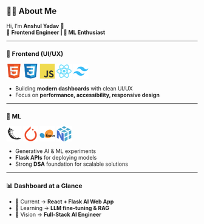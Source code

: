## 🧑‍💻 About Me  

Hi, I’m **Anshul Yadav** 👋  
🚀 **Frontend Engineer | 🤖 ML Enthusiast**

---

### 🎨 Frontend (UI/UX)

<p align="left">
  <img src="https://raw.githubusercontent.com/devicons/devicon/master/icons/html5/html5-original.svg" alt="HTML5" width="40px"/>
  <img src="https://raw.githubusercontent.com/devicons/devicon/master/icons/css3/css3-original.svg" alt="CSS3" width="40px"/>
  <img src="https://raw.githubusercontent.com/devicons/devicon/master/icons/javascript/javascript-original.svg" alt="JavaScript" width="40px"/>
  <img src="https://raw.githubusercontent.com/devicons/devicon/master/icons/react/react-original.svg" alt="React" width="40px"/>
  <img src="https://raw.githubusercontent.com/devicons/devicon/master/icons/tailwindcss/tailwindcss-original.svg" alt="TailwindCSS" width="40px"/>
</p>

- Building **modern dashboards** with clean UI/UX  
- Focus on **performance, accessibility, responsive design**  

---

### 🤖 ML  

<p align="left">
  <img src="https://raw.githubusercontent.com/devicons/devicon/master/icons/flask/flask-original.svg" alt="Flask" width="40px"/>
  <img src="https://raw.githubusercontent.com/devicons/devicon/master/icons/pytorch/pytorch-original.svg" alt="PyTorch" width="40px"/>
  <img src="https://raw.githubusercontent.com/devicons/devicon/master/icons/scikitlearn/scikitlearn-original.svg" alt="Scikit-learn" width="40px"/>
  <img src="https://raw.githubusercontent.com/devicons/devicon/master/icons/numpy/numpy-original.svg" alt="NumPy" width="40px"/>
</p>

- Generative AI & ML experiments  
- **Flask APIs** for deploying models  
- Strong **DSA** foundation for scalable solutions  

---

### 📊 Dashboard at a Glance  

- 🔭 Current → **React + Flask AI Web App**  
- 🌱 Learning → **LLM fine-tuning & RAG**  
- 🎯 Vision → **Full-Stack AI Engineer**  
